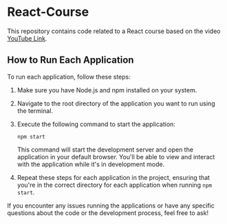 # React-Course

This repository contains code related to a React course based on the video [YouTube Link](https://www.youtube.com/watch?v=4UZrsTqkcW4&t=12711s).

## How to Run Each Application

To run each application, follow these steps:

1. Make sure you have Node.js and npm installed on your system.

2. Navigate to the root directory of the application you want to run using the terminal.

3. Execute the following command to start the application:

   ```
   npm start
   ```

   This command will start the development server and open the application in your default browser. You'll be able to view and interact with the application while it's in development mode.

4. Repeat these steps for each application in the project, ensuring that you're in the correct directory for each application when running `npm start`.

If you encounter any issues running the applications or have any specific questions about the code or the development process, feel free to ask!
